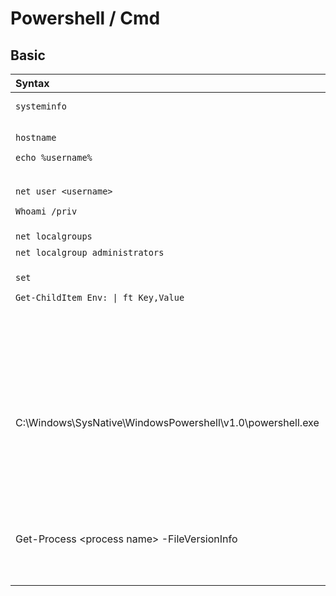 # Powershell / Cmd

## Basic

<table>
  <thead>
    <tr>
      <th style="text-align:left">Syntax</th>
      <th style="text-align:left">Description</th>
    </tr>
  </thead>
  <tbody>
    <tr>
      <td style="text-align:left"><code>systeminfo<br /></code>
      </td>
      <td style="text-align:left">System info, os, achitecture</td>
    </tr>
    <tr>
      <td style="text-align:left">
        <p><code>hostname<br /></code>
        </p>
        <p><code>echo %username%</code>
        </p>
      </td>
      <td style="text-align:left">Hostname/compute rname</td>
    </tr>
    <tr>
      <td style="text-align:left">
        <p><code>net user &lt;username&gt;<br /></code>
        </p>
        <p><code>Whoami /priv</code>
        </p>
      </td>
      <td style="text-align:left">user privileges</td>
    </tr>
    <tr>
      <td style="text-align:left"><code>net localgroups</code>
      </td>
      <td style="text-align:left">Groups</td>
    </tr>
    <tr>
      <td style="text-align:left"><code>net localgroup administrators</code>
      </td>
      <td style="text-align:left">Admin group users</td>
    </tr>
    <tr>
      <td style="text-align:left">
        <p><code>set<br /></code>
        </p>
        <p><code>Get-ChildItem Env: | ft Key,Value</code>
        </p>
      </td>
      <td style="text-align:left">Env variables</td>
    </tr>
    <tr>
      <td style="text-align:left">C:\Windows\SysNative\WindowsPowershell\v1.0\powershell.exe</td>
      <td style="text-align:left">Powershell default path IMPORTANT: Using SysNative will get us to use
        the correct Powershell (32bit or 64bit) version, if we do not use absolute
        path the 32bit powershell will be used instead - this would be cause problems
        if you are trying to run privesc exploits in powershell later on a 64bit
        machine.</td>
    </tr>
    <tr>
      <td style="text-align:left">Get-Process &lt;process name&gt; -FileVersionInfo</td>
      <td style="text-align:left"></td>
    </tr>
    <tr>
      <td style="text-align:left"></td>
      <td style="text-align:left"></td>
    </tr>
    <tr>
      <td style="text-align:left"></td>
      <td style="text-align:left"></td>
    </tr>
    <tr>
      <td style="text-align:left"></td>
      <td style="text-align:left"></td>
    </tr>
    <tr>
      <td style="text-align:left"></td>
      <td style="text-align:left"></td>
    </tr>
    <tr>
      <td style="text-align:left"></td>
      <td style="text-align:left"></td>
    </tr>
    <tr>
      <td style="text-align:left"></td>
      <td style="text-align:left"></td>
    </tr>
    <tr>
      <td style="text-align:left"></td>
      <td style="text-align:left"></td>
    </tr>
    <tr>
      <td style="text-align:left"></td>
      <td style="text-align:left"></td>
    </tr>
    <tr>
      <td style="text-align:left"></td>
      <td style="text-align:left"></td>
    </tr>
    <tr>
      <td style="text-align:left"></td>
      <td style="text-align:left"></td>
    </tr>
  </tbody>
</table>



